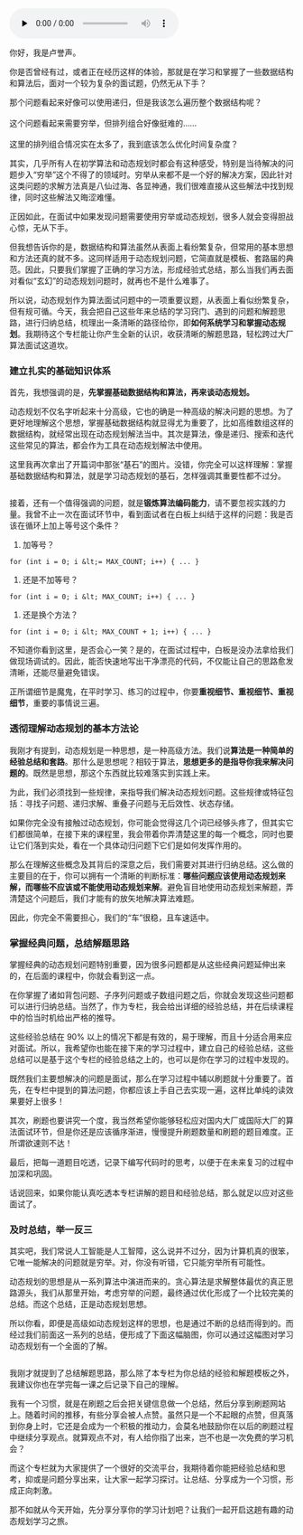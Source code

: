<audio id="audio" title="导读｜动态规划问题纷繁复杂，如何系统学习和掌握它？" controls="" preload="none"><source id="mp3" src="https://static001.geekbang.org/resource/audio/ae/b5/ae7yyc6f97ce7ca86f8d256651de21b5.mp3"></audio>

你好，我是卢誉声。

你是否曾经有过，或者正在经历这样的体验，那就是在学习和掌握了一些数据结构和算法后，面对一个较为复杂的面试题，仍然无从下手？

> 
<p>那个问题看起来好像可以使用递归，但是我该怎么遍历整个数据结构呢？<br>
&nbsp;<br>
这个问题看起来需要穷举，但排列组合好像挺难的……<br>
&nbsp;<br>
这里的排列组合情况实在太多了，我到底该怎么优化时间复杂度？</p>


其实，几乎所有人在初学算法和动态规划时都会有这种感受，特别是当待解决的问题步入“穷举”这个不得了的领域时。穷举从来都不是一个好的解决方案，因此针对这类问题的求解方法真是八仙过海、各显神通，我们很难直接从这些解法中找到规律，同时这些解法又晦涩难懂。

正因如此，在面试中如果发现问题需要使用穷举或动态规划，很多人就会变得胆战心惊，无从下手。

但我想告诉你的是，数据结构和算法虽然从表面上看纷繁复杂，但常用的基本思想和方法还真的就不多。这同样适用于动态规划问题，它简直就是模板、套路届的典范。因此，只要我们掌握了正确的学习方法，形成经验式总结，那么当我们再去面对看似“玄幻”的动态规划问题时，就再也不是什么难事了。

所以说，动态规划作为算法面试问题中的一项重要议题，从表面上看似纷繁复杂，但有规可循。今天，我会把自己这些年来总结的学习窍门、遇到的问题和解题思路，进行归纳总结，梳理出一条清晰的路径给你，即**如何系统学习和掌握动态规划**。我期待这个专栏能让你产生全新的认识，收获清晰的解题思路，轻松跨过大厂算法面试这道坎。

### 建立扎实的基础知识体系

首先，我想强调的是，**先掌握基础数据结构和算法，再来谈动态规划。**

动态规划不仅名字听起来十分高级，它也的确是一种高级的解决问题的思想。为了更好地理解这个思想，掌握基础数据结构就显得尤为重要了，比如高维数组这样的数据结构，就经常出现在动态规划解法当中。其次是算法，像是递归、搜索和迭代这些常见的算法，都会作为工具在动态规划解法中使用。

这里我再次拿出了开篇词中那张“基石”的图片。没错，你完全可以这样理解：掌握基础数据结构和算法，就是学习动态规划的基石，怎样强调其重要性都不过分。

<img src="https://static001.geekbang.org/resource/image/8c/f4/8c69611454f088e9458741f55ce138f4.jpg" alt="">

接着，还有一个值得强调的问题，就是**锻炼算法编码能力**，请不要忽视实践的力量。我曾不止一次在面试环节中，看到面试者在白板上纠结于这样的问题：我是否该在循环上加上等号这个条件？

1. 加等号？

```
for (int i = 0; i &lt;= MAX_COUNT; i++) { ... }

```

1. 还是不加等号？

```
for (int i = 0; i &lt; MAX_COUNT; i++) { ... }

```

1. 还是换个方法？

```
for (int i = 0; i &lt; MAX_COUNT + 1; i++) { ... }

```

不知道你看到这里，是否会心一笑？是的，在面试过程中，白板是没办法拿给我们做现场调试的。因此，能否快速地写出干净漂亮的代码，不仅能让自己的思路愈发清晰，还能尽量避免错误。

正所谓细节是魔鬼，在平时学习、练习的过程中，你要**重视细节、重视细节、重视细节**，重要的事情说三遍。

### 透彻理解动态规划的基本方法论

我刚才有提到，动态规划是一种思想，是一种高级方法。我们说**算法是一种简单的经验总结和套路**。那什么是思想呢？相较于算法，**思想更多的是指导你我来解决问题的**。既然是思想，那这个东西就比较难落实到实践上来。

为此，我们必须找到一些规律，来指导我们解决动态规划问题。这些规律或特征包括：寻找子问题、递归求解、重叠子问题与无后效性、状态存储。

如果你完全没有接触过动态规划，你可能会觉得这几个词已经够头疼了，但其实它们都很简单，在接下来的课程里，我会带着你弄清楚这里的每一个概念，同时也要让它们落到实处，看在一个具体动归问题下它们是如何发挥作用的。

那么在理解这些概念及其背后的深意之后，我们需要对其进行归纳总结。这么做的主要目的在于，你可以拥有一个清晰的判断标准：**哪些问题应该使用动态规划来解，而哪些不应该或不能使用动态规划来解**。避免盲目地使用动态规划来解题，弄清楚这个问题后，我们才能有的放矢地解决算法难题。

因此，你完全不需要担心，我们的“车”很稳，且车速适中。

### 掌握经典问题，总结解题思路

掌握经典的动态规划问题特别重要，因为很多问题都是从这些经典问题延伸出来的，在后面的课程中，你就会看到这一点。

在你掌握了诸如背包问题、子序列问题或子数组问题之后，你就会发现这些问题都可以进行归纳总结。当然了，作为专栏，我会给出详细的经验总结，并在后续课程中的恰当时机给出严格的推导。

这些经验总结在 90% 以上的情况下都是有效的，易于理解，而且十分适合用来应对面试。所以，我希望你也能在接下来的学习过程中，建立自己的经验总结，这些总结可以是基于这个专栏的经验总结之上的，也可以是你在学习的过程中发现的。

既然我们主要想解决的问题是面试，那么在学习过程中辅以刷题就十分重要了。首先，在专栏中提到的算法问题，你都应该上手自己去实现一遍，这样比单纯的读效果要好上很多！

其次，刷题也要讲究一个度，我当然希望你能够轻松应对国内大厂或国际大厂的算法面试环节，但是你还是应该循序渐进，慢慢提升刷题数量和刷题的题目难度。正所谓欲速则不达！

最后，把每一道题目吃透，记录下编写代码时的思考，以便于在未来复习的过程中加深和巩固。

话说回来，如果你能认真吃透本专栏讲解的题目和经验总结，那么就足以应对这些面试了。

### 及时总结，举一反三

其实吧，我们常说人工智能是人工智障，这么说并不过分，因为计算机真的很笨，它唯一能解决的问题就是穷举。对，你没有听错，它只能穷举所有可能性。

动态规划的思想是从一系列算法中演进而来的。贪心算法是求解整体最优的真正思路源头，我们从那里开始，考虑穷举的问题，最终通过优化形成了一个比较完美的总结。而这个总结，正是动态规划思想。

所以你看，即便是高级如动态规划这样的思想，也是通过不断的总结而得到的。而经过我们前面这一系列的总结，便形成了下面这幅脑图，你可以通过这幅图对学习动态规划有一个全面的了解。

<img src="https://static001.geekbang.org/resource/image/56/0f/5605585d75b8ef128285bea9a7c86d0f.jpg" alt="">

我刚才就提到了总结解题思路，那么除了本专栏为你总结的经验和解题模板之外，我建议你也在学完每一课之后记录下自己的理解。

我有一个习惯，就是在刷题之后会把关键信息做一个总结，然后分享到刷题网站上。随着时间的推移，有些分享会被人点赞。虽然只是一个不起眼的点赞，但真落到你身上时，它还是会成为一个积极的推动力，会莫名地鼓励你在以后的刷题过程中继续分享观点。就算观点不对，有人给你指了出来，岂不也是一次免费的学习机会？

而这个专栏就为大家提供了一个很好的交流平台，我期待着你能把经验总结和思考，抑或是问题分享出来，让大家一起学习探讨。让总结、分享成为一个习惯，形成正向刺激。

那不如就从今天开始，先分享分享你的学习计划吧？让我们一起开启这趟有趣的动态规划学习之旅。
